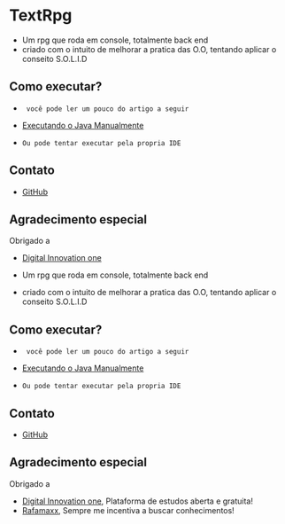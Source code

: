 # TextRpg

* Um rpg que roda em console, totalmente back end
* criado com o intuito de melhorar a pratica das O.O, tentando aplicar o conseito S.O.L.I.D

## Como executar?

* ``` você pode ler um pouco do artigo a seguir```

* [Executando o Java Manualmente](https://autociencia.blogspot.com/2016/09/compilando-e-executando-um-arquivo-java.html)

* ```Ou pode tentar executar pela propria IDE```

## Contato
* [GitHub](https://github.com/luix-guxto)

## Agradecimento especial

Obrigado a
* [Digital Innovation one](https://digitalinnovation.one)
* Um rpg que roda em console, totalmente back end

* criado com o intuito de melhorar a pratica das O.O, tentando aplicar o conseito S.O.L.I.D

## Como executar?
* ``` você pode ler um pouco do artigo a seguir```

* [Executando o Java Manualmente](https://autociencia.blogspot.com/2016/09/compilando-e-executando-um-arquivo-java.html)

* ```Ou pode tentar executar pela propria IDE```

## Contato
* [GitHub](https://github.com/luix-guxto)

## Agradecimento especial

Obrigado a
* [Digital Innovation one](https://digitalinnovation.one), Plataforma de estudos aberta e gratuita!
* [Rafamaxx](https://github.com/rafamaxx), Sempre me incentiva a buscar conhecimentos!
